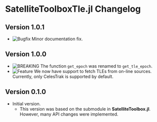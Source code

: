 SatelliteToolboxTle.jl Changelog
================================

Version 1.0.1
-------------

- ![Bugfix][badge-bugfix] Minor documentation fix.

Version 1.0.0
-------------

- ![BREAKING][badge-breaking] The function `get_epoch` was renamed to
  `get_tle_epoch`.
- ![Feature][badge-feature] We now have support to fetch TLEs from on-line
  sources. Currently, only CelesTrak is supported by default.

Version 0.1.0
-------------

- Initial version.
  - This version was based on the submodule in **SatelliteToolbox.jl**. However,
    many API changes were implemented.

[badge-breaking]: https://img.shields.io/badge/BREAKING-red.svg
[badge-deprecation]: https://img.shields.io/badge/Deprecation-orange.svg
[badge-feature]: https://img.shields.io/badge/Feature-green.svg
[badge-enhancement]: https://img.shields.io/badge/Enhancement-blue.svg
[badge-bugfix]: https://img.shields.io/badge/Bugfix-purple.svg
[badge-info]: https://img.shields.io/badge/Info-gray.svg
